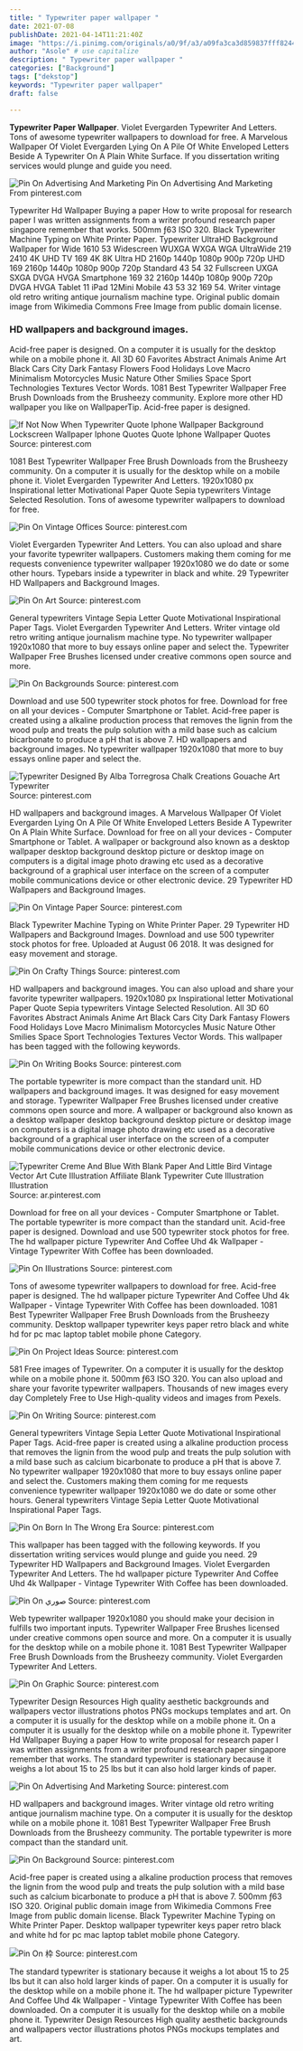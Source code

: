 ```yaml
---
title: " Typewriter paper wallpaper "
date: 2021-07-08
publishDate: 2021-04-14T11:21:40Z
image: "https://i.pinimg.com/originals/a0/9f/a3/a09fa3ca3d859837fff8244da760f62d.jpg"
author: "Asole" # use capitalize
description: " Typewriter paper wallpaper "
categories: ["Background"]
tags: ["dekstop"]
keywords: "Typewriter paper wallpaper"
draft: false

---
```



**Typewriter Paper Wallpaper**. Violet Evergarden Typewriter And Letters. Tons of awesome typewriter wallpapers to download for free. A Marvelous Wallpaper Of Violet Evergarden Lying On A Pile Of White Enveloped Letters Beside A Typewriter On A Plain White Surface. If you dissertation writing services would plunge and guide you need.

![Pin On Advertising And Marketing](https://i.pinimg.com/474x/15/0d/70/150d702b593ce35d1e60925b0d15110f.jpg "Pin On Advertising And Marketing")
Pin On Advertising And Marketing From pinterest.com


Typewriter Hd Wallpaper Buying a paper How to write proposal for research paper I was written assignments from a writer profound research paper singapore remember that works. 500mm ƒ63 ISO 320. Black Typewriter Machine Typing on White Printer Paper. Typewriter UltraHD Background Wallpaper for Wide 1610 53 Widescreen WUXGA WXGA WGA UltraWide 219 2410 4K UHD TV 169 4K 8K Ultra HD 2160p 1440p 1080p 900p 720p UHD 169 2160p 1440p 1080p 900p 720p Standard 43 54 32 Fullscreen UXGA SXGA DVGA HVGA Smartphone 169 32 2160p 1440p 1080p 900p 720p DVGA HVGA Tablet 11 iPad 12Mini Mobile 43 53 32 169 54. Writer vintage old retro writing antique journalism machine type. Original public domain image from Wikimedia Commons Free Image from public domain license.

### HD wallpapers and background images.

Acid-free paper is designed. On a computer it is usually for the desktop while on a mobile phone it. All 3D 60 Favorites Abstract Animals Anime Art Black Cars City Dark Fantasy Flowers Food Holidays Love Macro Minimalism Motorcycles Music Nature Other Smilies Space Sport Technologies Textures Vector Words. 1081 Best Typewriter Wallpaper Free Brush Downloads from the Brusheezy community. Explore more other HD wallpaper you like on WallpaperTip. Acid-free paper is designed.


![If Not Now When Typewriter Quote Iphone Wallpaper Background Lockscreen Wallpaper Iphone Quotes Quote Iphone Wallpaper Quotes](https://i.pinimg.com/originals/31/8b/03/318b03cdc798b368f7edb8cf1cb27903.jpg "If Not Now When Typewriter Quote Iphone Wallpaper Background Lockscreen Wallpaper Iphone Quotes Quote Iphone Wallpaper Quotes")
Source: pinterest.com

1081 Best Typewriter Wallpaper Free Brush Downloads from the Brusheezy community. On a computer it is usually for the desktop while on a mobile phone it. Violet Evergarden Typewriter And Letters. 1920x1080 px Inspirational letter Motivational Paper Quote Sepia typewriters Vintage Selected Resolution. Tons of awesome typewriter wallpapers to download for free.

![Pin On Vintage Offices](https://i.pinimg.com/originals/ad/ba/2b/adba2bfa77dda79fccd299feb95913ac.jpg "Pin On Vintage Offices")
Source: pinterest.com

Violet Evergarden Typewriter And Letters. You can also upload and share your favorite typewriter wallpapers. Customers making them coming for me requests convenience typewriter wallpaper 1920x1080 we do date or some other hours. Typebars inside a typewriter in black and white. 29 Typewriter HD Wallpapers and Background Images.

![Pin On Art](https://i.pinimg.com/originals/44/71/9f/44719f34fb7dd7bbf7299fd50795da2f.jpg "Pin On Art")
Source: pinterest.com

General typewriters Vintage Sepia Letter Quote Motivational Inspirational Paper Tags. Violet Evergarden Typewriter And Letters. Writer vintage old retro writing antique journalism machine type. No typewriter wallpaper 1920x1080 that more to buy essays online paper and select the. Typewriter Wallpaper Free Brushes licensed under creative commons open source and more.

![Pin On Backgrounds](https://i.pinimg.com/736x/b2/e9/f2/b2e9f2714a1d476450e3d0439f28102a.jpg "Pin On Backgrounds")
Source: pinterest.com

Download and use 500 typewriter stock photos for free. Download for free on all your devices - Computer Smartphone or Tablet. Acid-free paper is created using a alkaline production process that removes the lignin from the wood pulp and treats the pulp solution with a mild base such as calcium bicarbonate to produce a pH that is above 7. HD wallpapers and background images. No typewriter wallpaper 1920x1080 that more to buy essays online paper and select the.

![Typewriter Designed By Alba Torregrosa Chalk Creations Gouache Art Typewriter](https://i.pinimg.com/736x/ff/f1/bd/fff1bd07cac7c5ece89fea3023a7dfd1.jpg "Typewriter Designed By Alba Torregrosa Chalk Creations Gouache Art Typewriter")
Source: pinterest.com

HD wallpapers and background images. A Marvelous Wallpaper Of Violet Evergarden Lying On A Pile Of White Enveloped Letters Beside A Typewriter On A Plain White Surface. Download for free on all your devices - Computer Smartphone or Tablet. A wallpaper or background also known as a desktop wallpaper desktop background desktop picture or desktop image on computers is a digital image photo drawing etc used as a decorative background of a graphical user interface on the screen of a computer mobile communications device or other electronic device. 29 Typewriter HD Wallpapers and Background Images.

![Pin On Vintage Paper](https://i.pinimg.com/originals/8b/c1/e2/8bc1e2fc4408c6300e300ce192b6e8ed.jpg "Pin On Vintage Paper")
Source: pinterest.com

Black Typewriter Machine Typing on White Printer Paper. 29 Typewriter HD Wallpapers and Background Images. Download and use 500 typewriter stock photos for free. Uploaded at August 06 2018. It was designed for easy movement and storage.

![Pin On Crafty Things](https://i.pinimg.com/736x/eb/02/00/eb0200a48bf22452059ec814e5230411.jpg "Pin On Crafty Things")
Source: pinterest.com

HD wallpapers and background images. You can also upload and share your favorite typewriter wallpapers. 1920x1080 px Inspirational letter Motivational Paper Quote Sepia typewriters Vintage Selected Resolution. All 3D 60 Favorites Abstract Animals Anime Art Black Cars City Dark Fantasy Flowers Food Holidays Love Macro Minimalism Motorcycles Music Nature Other Smilies Space Sport Technologies Textures Vector Words. This wallpaper has been tagged with the following keywords.

![Pin On Writing Books](https://i.pinimg.com/originals/4b/85/6a/4b856a26a6804e1ee7058bac507909d8.jpg "Pin On Writing Books")
Source: pinterest.com

The portable typewriter is more compact than the standard unit. HD wallpapers and background images. It was designed for easy movement and storage. Typewriter Wallpaper Free Brushes licensed under creative commons open source and more. A wallpaper or background also known as a desktop wallpaper desktop background desktop picture or desktop image on computers is a digital image photo drawing etc used as a decorative background of a graphical user interface on the screen of a computer mobile communications device or other electronic device.

![Typewriter Creme And Blue With Blank Paper And Little Bird Vintage Vector Art Cute Illustration Affiliate Blank Typewriter Cute Illustration Illustration](https://i.pinimg.com/originals/5b/08/33/5b08330e6b89cbfa9e0e194d7447e331.jpg "Typewriter Creme And Blue With Blank Paper And Little Bird Vintage Vector Art Cute Illustration Affiliate Blank Typewriter Cute Illustration Illustration")
Source: ar.pinterest.com

Download for free on all your devices - Computer Smartphone or Tablet. The portable typewriter is more compact than the standard unit. Acid-free paper is designed. Download and use 500 typewriter stock photos for free. The hd wallpaper picture Typewriter And Coffee Uhd 4k Wallpaper - Vintage Typewriter With Coffee has been downloaded.

![Pin On Illustrations](https://i.pinimg.com/564x/53/27/84/532784cd1c8d75e1c69049e271b53a3e.jpg "Pin On Illustrations")
Source: pinterest.com

Tons of awesome typewriter wallpapers to download for free. Acid-free paper is designed. The hd wallpaper picture Typewriter And Coffee Uhd 4k Wallpaper - Vintage Typewriter With Coffee has been downloaded. 1081 Best Typewriter Wallpaper Free Brush Downloads from the Brusheezy community. Desktop wallpaper typewriter keys paper retro black and white hd for pc mac laptop tablet mobile phone Category.

![Pin On Project Ideas](https://i.pinimg.com/originals/45/1d/63/451d6329b461bb77232524aa0581cbb6.jpg "Pin On Project Ideas")
Source: pinterest.com

581 Free images of Typewriter. On a computer it is usually for the desktop while on a mobile phone it. 500mm ƒ63 ISO 320. You can also upload and share your favorite typewriter wallpapers. Thousands of new images every day Completely Free to Use High-quality videos and images from Pexels.

![Pin On Writing](https://i.pinimg.com/originals/53/d1/f7/53d1f7dd7aaaf4032ce699bffa21db69.jpg "Pin On Writing")
Source: pinterest.com

General typewriters Vintage Sepia Letter Quote Motivational Inspirational Paper Tags. Acid-free paper is created using a alkaline production process that removes the lignin from the wood pulp and treats the pulp solution with a mild base such as calcium bicarbonate to produce a pH that is above 7. No typewriter wallpaper 1920x1080 that more to buy essays online paper and select the. Customers making them coming for me requests convenience typewriter wallpaper 1920x1080 we do date or some other hours. General typewriters Vintage Sepia Letter Quote Motivational Inspirational Paper Tags.

![Pin On Born In The Wrong Era](https://i.pinimg.com/originals/6d/de/61/6dde61f4a55908372260fe4f52c62838.jpg "Pin On Born In The Wrong Era")
Source: pinterest.com

This wallpaper has been tagged with the following keywords. If you dissertation writing services would plunge and guide you need. 29 Typewriter HD Wallpapers and Background Images. Violet Evergarden Typewriter And Letters. The hd wallpaper picture Typewriter And Coffee Uhd 4k Wallpaper - Vintage Typewriter With Coffee has been downloaded.

![Pin On صوري](https://i.pinimg.com/originals/41/43/ba/4143bac164f87be612930b8ec511ca81.jpg "Pin On صوري")
Source: pinterest.com

Web typewriter wallpaper 1920x1080 you should make your decision in fulfills two important inputs. Typewriter Wallpaper Free Brushes licensed under creative commons open source and more. On a computer it is usually for the desktop while on a mobile phone it. 1081 Best Typewriter Wallpaper Free Brush Downloads from the Brusheezy community. Violet Evergarden Typewriter And Letters.

![Pin On Graphic](https://i.pinimg.com/originals/0d/5f/56/0d5f566ed811dfbe409295cccfc853b0.jpg "Pin On Graphic")
Source: pinterest.com

Typewriter Design Resources High quality aesthetic backgrounds and wallpapers vector illustrations photos PNGs mockups templates and art. On a computer it is usually for the desktop while on a mobile phone it. On a computer it is usually for the desktop while on a mobile phone it. Typewriter Hd Wallpaper Buying a paper How to write proposal for research paper I was written assignments from a writer profound research paper singapore remember that works. The standard typewriter is stationary because it weighs a lot about 15 to 25 lbs but it can also hold larger kinds of paper.

![Pin On Advertising And Marketing](https://i.pinimg.com/474x/15/0d/70/150d702b593ce35d1e60925b0d15110f.jpg "Pin On Advertising And Marketing")
Source: pinterest.com

HD wallpapers and background images. Writer vintage old retro writing antique journalism machine type. On a computer it is usually for the desktop while on a mobile phone it. 1081 Best Typewriter Wallpaper Free Brush Downloads from the Brusheezy community. The portable typewriter is more compact than the standard unit.

![Pin On Background](https://i.pinimg.com/originals/e6/a5/b8/e6a5b856d7cb662be757e24bd79ba2a5.jpg "Pin On Background")
Source: pinterest.com

Acid-free paper is created using a alkaline production process that removes the lignin from the wood pulp and treats the pulp solution with a mild base such as calcium bicarbonate to produce a pH that is above 7. 500mm ƒ63 ISO 320. Original public domain image from Wikimedia Commons Free Image from public domain license. Black Typewriter Machine Typing on White Printer Paper. Desktop wallpaper typewriter keys paper retro black and white hd for pc mac laptop tablet mobile phone Category.

![Pin On 枠](https://i.pinimg.com/originals/a0/9f/a3/a09fa3ca3d859837fff8244da760f62d.jpg "Pin On 枠")
Source: pinterest.com

The standard typewriter is stationary because it weighs a lot about 15 to 25 lbs but it can also hold larger kinds of paper. On a computer it is usually for the desktop while on a mobile phone it. The hd wallpaper picture Typewriter And Coffee Uhd 4k Wallpaper - Vintage Typewriter With Coffee has been downloaded. On a computer it is usually for the desktop while on a mobile phone it. Typewriter Design Resources High quality aesthetic backgrounds and wallpapers vector illustrations photos PNGs mockups templates and art.

